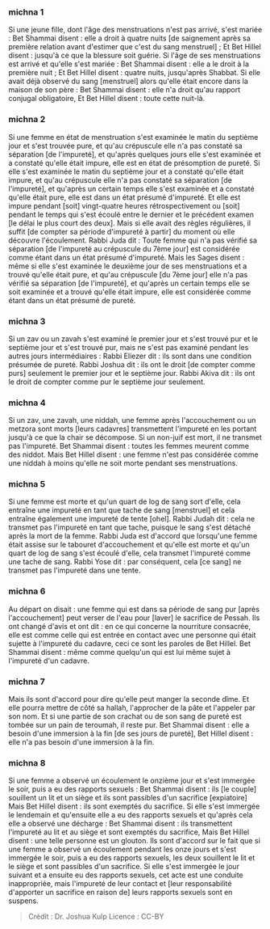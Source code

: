 
### michna 1
Si une jeune fille, dont l'âge des menstruations n'est pas arrivé, s'est mariée : Bet Shammai disent : elle a droit à quatre nuits [de saignement après sa première relation avant d'estimer que c'est du sang menstruel] ; Et Bet Hillel disent : jusqu'à ce que la blessure soit guérie. Si l'âge de ses menstruations est arrivé et qu'elle s'est mariée : Bet Shammai disent : elle a le droit à la première nuit ; Et Bet Hillel disent : quatre nuits, jusqu'après Shabbat. Si elle avait déjà observé du sang [menstruel] alors qu'elle était encore dans la maison de son père : Bet Shammai disent : elle n'a droit qu'au rapport conjugal obligatoire, Et Bet Hillel disent : toute cette nuit-là.

### michna 2
Si une femme en état de menstruation s'est examinée le matin du septième jour et s'est trouvée pure, et qu'au crépuscule elle n'a pas constaté sa séparation [de l'impureté], et qu'après quelques jours elle s'est examinée et a constaté qu'elle était impure, elle est en état de présomption de pureté. Si elle s'est examinée le matin du septième jour et a constaté qu'elle était impure, et qu'au crépuscule elle n'a pas constaté sa séparation [de l'impureté], et qu'après un certain temps elle s'est examinée et a constaté qu'elle était pure, elle est dans un état présumé d'impureté. Et elle est impure pendant [soit] vingt-quatre heures rétrospectivement ou [soit] pendant le temps qui s'est écoulé entre le dernier et le précédent examen [le délai le plus court des deux]. Mais si elle avait des règles régulières, il suffit [de compter sa période d'impureté à partir] du moment où elle découvre l'écoulement. Rabbi Juda dit : Toute femme qui n'a pas vérifié sa séparation [de l'impureté au crépuscule du 7ème jour] est considérée comme étant dans un état présumé d'impureté. Mais les Sages disent : même si elle s'est examinée le deuxième jour de ses menstruations et a trouvé qu'elle était pure, et qu'au crépuscule [du 7ème jour] elle n'a pas vérifié sa séparation [de l'impureté], et qu'après un certain temps elle se soit examinée et a trouvé qu'elle était impure, elle est considérée comme étant dans un état présumé de pureté.

### michna 3
Si un zav ou un zavah s'est examiné le premier jour et s'est trouvé pur et le septième jour et s'est trouvé pur, mais ne s'est pas examiné pendant les autres jours intermédiaires : Rabbi Eliezer dit : ils sont dans une condition présumée de pureté. Rabbi Joshua dit : ils ont le droit [de compter comme purs] seulement le premier jour et le septième jour. Rabbi Akiva dit : ils ont le droit de compter comme pur le septième jour seulement.

### michna 4
Si un zav, une zavah, une niddah, une femme après l'accouchement ou un metzora sont morts [leurs cadavres] transmettent l'impureté en les portant jusqu'à ce que la chair se décompose. Si un non-juif est mort, il ne transmet pas l'impureté. Bet Shammai disent : toutes les femmes meurent comme des niddot. Mais Bet Hillel disent : une femme n'est pas considérée comme une niddah à moins qu'elle ne soit morte pendant ses menstruations.

### michna 5
Si une femme est morte et qu'un quart de log de sang sort d'elle, cela entraîne une impureté en tant que tache de sang [menstruel] et cela entraîne également une impureté de tente [ohel]. Rabbi Judah dit : cela ne transmet pas l'impureté en tant que tache, puisque le sang s'est détaché après la mort de la femme. Rabbi Juda est d'accord que lorsqu'une femme était assise sur le tabouret d'accouchement et qu'elle est morte et qu'un quart de log de sang s'est écoulé d'elle, cela transmet l'impureté comme une tache de sang. Rabbi Yose dit : par conséquent, cela [ce sang] ne transmet pas l'impureté dans une tente.

### michna 6
Au départ on disait : une femme qui est dans sa période de sang pur [après l'accouchement] peut verser de l'eau pour [laver] le sacrifice de Pessah. Ils ont changé d'avis et ont dit : en ce qui concerne la nourriture consacrée, elle est comme celle qui est entrée en contact avec une personne qui était sujette à l'impureté du cadavre, ceci ce sont les paroles de Bet Hillel. Bet Shammai disent : même comme quelqu'un qui est lui même sujet à l'impureté d'un cadavre.

### michna 7
Mais ils sont d'accord pour dire qu'elle peut manger la seconde dîme. Et elle pourra mettre de côté sa hallah, l'approcher de la pâte et l'appeler par son nom. Et si une partie de son crachat ou de son sang de pureté  est tombée sur un pain de teroumah, il reste pur. Bet Shammai disent : elle a besoin d'une immersion à la fin [de ses jours de pureté], Bet Hillel disent : elle n'a pas besoin d'une immersion à la fin.

### michna 8
Si une femme a observé un écoulement le onzième jour et s'est immergée le soir, puis a eu des rapports sexuels : Bet Shammai disent : ils [le couple] souillent un lit et un siège et ils sont passibles d'un sacrifice [expiatoire] Mais Bet Hillel disent : ils sont exemptés du sacrifice. Si elle s'est immergée le lendemain et qu'ensuite elle a eu des rapports sexuels et qu'après cela elle a observé une décharge : Bet Shammai disent : ils transmettent l'impureté au lit et au siège et sont exemptés du sacrifice, Mais Bet Hillel disent : une telle personne est un glouton. Ils sont d'accord sur le fait que si une femme a observé un écoulement pendant les onze jours et s'est immergée le soir, puis a eu des rapports sexuels, les deux souillent le lit et le siège et sont passibles d'un sacrifice. Si elle s'est immergée le jour suivant et a ensuite eu des rapports sexuels, cet acte est une conduite inappropriée, mais l'impureté de leur contact et [leur responsabilité d'apporter un sacrifice en raison de] leurs rapports sexuels sont en suspens.

>Crédit : Dr. Joshua Kulp
>Licence : CC-BY